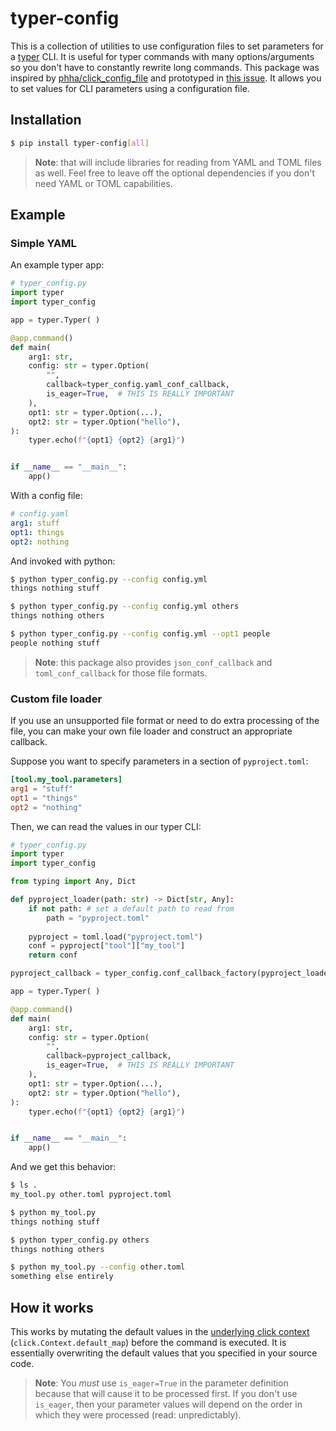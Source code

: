 # typer-config

This is a collection of utilities to use configuration files to set parameters for a [typer](https://github.com/tiangolo/typer) CLI.
It is useful for typer commands with many options/arguments so you don't have to constantly rewrite long commands.
This package was inspired by [phha/click_config_file](https://github.com/phha/click_config_file) and prototyped in [this issue](https://github.com/tiangolo/typer/issues/86#issuecomment-996374166). It allows you to set values for CLI parameters using a configuration file. 

## Installation

```bash
$ pip install typer-config[all]
```

> **Note**: that will include libraries for reading from YAML and TOML files as well.
  Feel free to leave off the optional dependencies if you don't need YAML or TOML capabilities.

## Example

### Simple YAML

An example typer app:
```python
# typer_config.py
import typer
import typer_config

app = typer.Typer( )

@app.command()
def main(
    arg1: str,
    config: str = typer.Option(
        "",
        callback=typer_config.yaml_conf_callback,
        is_eager=True,  # THIS IS REALLY IMPORTANT
    ),
    opt1: str = typer.Option(...),
    opt2: str = typer.Option("hello"),
):
    typer.echo(f"{opt1} {opt2} {arg1}")


if __name__ == "__main__":
    app()
```

With a config file:

```yaml
# config.yaml
arg1: stuff
opt1: things
opt2: nothing
```

And invoked with python:

```bash
$ python typer_config.py --config config.yml
things nothing stuff

$ python typer_config.py --config config.yml others
things nothing others

$ python typer_config.py --config config.yml --opt1 people
people nothing stuff
```

> **Note**: this package also provides `json_conf_callback` and `toml_conf_callback` for those file formats.

### Custom file loader

If you use an unsupported file format or need to do extra processing of the file, you can make your own file loader and construct an appropriate callback.

Suppose you want to specify parameters in a section of `pyproject.toml`:

```toml
[tool.my_tool.parameters]
arg1 = "stuff"
opt1 = "things"
opt2 = "nothing"
```

Then, we can read the values in our typer CLI:

```python
# typer_config.py
import typer
import typer_config

from typing import Any, Dict

def pyproject_loader(path: str) -> Dict[str, Any]:
    if not path: # set a default path to read from
        path = "pyproject.toml"
        
    pyproject = toml.load("pyproject.toml")
    conf = pyproject["tool"]["my_tool"]
    return conf

pyproject_callback = typer_config.conf_callback_factory(pyproject_loader)

app = typer.Typer( )

@app.command()
def main(
    arg1: str,
    config: str = typer.Option(
        "",
        callback=pyproject_callback,
        is_eager=True,  # THIS IS REALLY IMPORTANT
    ),
    opt1: str = typer.Option(...),
    opt2: str = typer.Option("hello"),
):
    typer.echo(f"{opt1} {opt2} {arg1}")


if __name__ == "__main__":
    app()
```

And we get this behavior:

```bash
$ ls .
my_tool.py other.toml pyproject.toml

$ python my_tool.py
things nothing stuff

$ python typer_config.py others
things nothing others

$ python my_tool.py --config other.toml
something else entirely
```

## How it works

This works by mutating the default values in the [underlying click context](https://click.palletsprojects.com/en/8.1.x/api/#context) (`click.Context.default_map`) before the command is executed.
It is essentially overwriting the default values that you specified in your source code.
> **Note**: You _must_ use `is_eager=True` in the parameter definition because that will cause it to be processed first.
  If you don't use `is_eager`, then your parameter values will depend on the order in which they were processed (read: unpredictably).